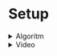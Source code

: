 # Setup

<details>
  <summary>Algoritm</summary>
  
  * rails new media-app -c tailwind -d postgresql -T

  * ./bin/rails tailwindcss:build
  
   alternative

  * rails new media-app -j esbuild -d postgresql -T

  * ./bin/bundle add tailwindcss-rails

  * ./bin/rails tailwindcss:install

  * yarn install --check-files

  * redis-server --daemonize yes

  * bundle add devise

  * ./bin/rails generate devise:install

  * rails generate devise User

  * bin/rails action_text:install

  * ./bin/rails g scaffold Post title body:rich_text user:references

  * bundle add faker --group "development"

  * bundle

  * ./bin/rails db:reset

  * ./bin/rails db:migrate

  *  ./bin/rails db:seed

  * bin/dev

</details>

<details>
 <summary>Video</summary>
 
  * Some Turbo features

  https://user-images.githubusercontent.com/17977331/151323477-18bb40ee-6b20-4ebc-9512-30cc41187d6b.mov

</details>
